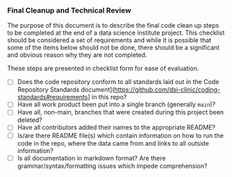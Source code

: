 ### Final Cleanup and Technical Review

The purpose of this document is to describe the final code clean up steps to be completed at the end of a data science institute project. This checklist should be considered a set of requirements and while it is possible that some of the items below should not be done, there should be a significant and obvious reason why they are not completed.

These steps are presented in checklist form for ease of evaluation. 

- [ ] Does the code repository conform to all standards laid out in the Code Repository Standards document](https://github.com/dsi-clinic/coding-standards#requirements] in this repo?
- [ ] Have all work product been put into a single branch (generally `main`)?
- [ ] Have all, non-main, branches that were created during this project been deleted?
- [ ] Have all contributors added their names to the appropriate README?
- [ ] Is/are there README file(s) which contain information on how to run the code in the repo, where the data came from and links to all outside information?
- [ ] Is all documentation in markdown format? Are there grammar/syntax/formatting issues which impede comprehension?
